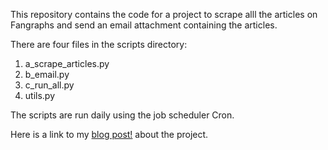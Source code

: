 This repository contains the code for a project to scrape alll the articles on
Fangraphs and send an email attachment containing the articles.

There are four files in the scripts directory:
1. a_scrape_articles.py
2. b_email.py
3. c_run_all.py
4. utils.py

The scripts are run daily using the job scheduler Cron.

Here is a link to my <a href="https://ericchan24.github.io/automation/cron/email/web%20scraping/2019/11/30/Keep-Up-With-the-News-Using-Python/" target="_blank">blog post!</a>
about the project.
